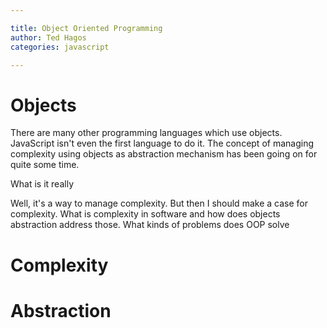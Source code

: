 ```yaml
---

title: Object Oriented Programming
author: Ted Hagos
categories: javascript

---
```




# Objects

There are many other programming languages which use objects. JavaScript isn't even the first language to do it. The concept of managing complexity using objects as abstraction mechanism has been going on for quite some time. 

What is it really

Well, it's a way to manage complexity. But then I should make a case for complexity. What is complexity in software and how does objects abstraction address those. What kinds of problems does OOP solve

# Complexity

# Abstraction

